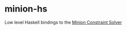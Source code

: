 # minion-hs
Low level Haskell bindings to the [Minion Constraint Solver](http://constraintmodelling.org/tools/minion)
